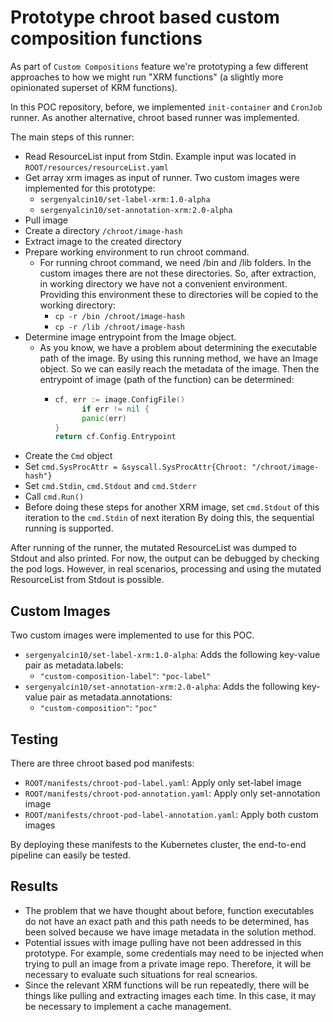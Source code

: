 # Prototype chroot based custom composition functions

As part of `Custom Compositions` feature we're prototyping a few different approaches to how we might run "XRM functions" 
(a slightly more opinionated superset of KRM functions).

In this POC repository, before, we implemented `init-container` and `CronJob` runner. As another alternative, chroot
based runner was implemented.

The main steps of this runner:

- Read ResourceList input from Stdin. Example input was located in `ROOT/resources/resourceList.yaml`
- Get array xrm images as input of runner. Two custom images were implemented for this prototype: 
  - `sergenyalcin10/set-label-xrm:1.0-alpha` 
  - `sergenyalcin10/set-annotation-xrm:2.0-alpha`
- Pull image
- Create a directory `/chroot/image-hash`
- Extract image to the created directory
- Prepare working environment to run chroot command.
  - For running chroot command, we need /bin and /lib folders. In the custom images there are not these directories. So,
  after extraction, in working directory we have not a 	convenient environment.
  Providing this environment these to directories will be copied to the working directory:
    - `cp -r /bin /chroot/image-hash`
    - `cp -r /lib /chroot/image-hash`
- Determine image entrypoint from the Image object.
  - As you know, we have a problem about determining the executable path of the image. By using this running method,
  we have an Image object. So we can easily reach the metadata of the image. Then the entrypoint of image (path of the
  function) can be determined:
    - ```go
      cf, err := image.ConfigFile()
            if err != nil {
            panic(err)
      }
      return cf.Config.Entrypoint
      ```
- Create the `Cmd` object
- Set `cmd.SysProcAttr = &syscall.SysProcAttr{Chroot: "/chroot/image-hash"}`
- Set `cmd.Stdin`, `cmd.Stdout` and `cmd.Stderr`
- Call `cmd.Run()`
- Before doing these steps for another XRM image, set `cmd.Stdout` of this iteration to the `cmd.Stdin` of next iteration
By doing this, the sequential running is supported.

After running of the runner, the mutated ResourceList was dumped to Stdout and also printed. For now, the output can be
debugged by checking the pod logs. However, in real scenarios, processing and using the mutated ResourceList from Stdout 
is possible.

## Custom Images

Two custom images were implemented to use for this POC.

- `sergenyalcin10/set-label-xrm:1.0-alpha`: Adds the following key-value pair as metadata.labels:
  - `"custom-composition-label"`: `"poc-label"`
- `sergenyalcin10/set-annotation-xrm:2.0-alpha`: Adds the following key-value pair as metadata.annotations:
  - `"custom-composition"`: `"poc"`

## Testing

There are three chroot based pod manifests:
- `ROOT/manifests/chroot-pod-label.yaml`: Apply only set-label image
- `ROOT/manifests/chroot-pod-annotation.yaml`: Apply only set-annotation image
- `ROOT/manifests/chroot-pod-label-annotation.yaml`: Apply both custom images

By deploying these manifests to the Kubernetes cluster, the end-to-end pipeline can easily be tested.

## Results

- The problem that we have thought about before, function executables do not have an exact path and this path needs to be
determined, has been solved because we have image metadata in the solution method.
- Potential issues with image pulling have not been addressed in this prototype. For example, some credentials may need to
be injected when trying to pull an image from a private image repo. Therefore, it will be necessary to evaluate such
situations for real scnearios.
- Since the relevant XRM functions will be run repeatedly, there will be things like pulling and extracting images each time.
In this case, it may be necessary to implement a cache management.
